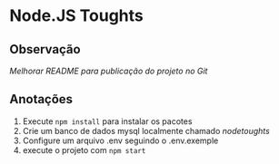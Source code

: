 # Node.JS Toughts

## Observação
*Melhorar README para publicação do projeto no Git*

## Anotações
1. Execute ```npm install``` para instalar os pacotes
2. Crie um banco de dados mysql localmente chamado *nodetoughts*
3. Configure um arquivo .env seguindo o .env.exemple
4. execute o projeto com ```npm start```